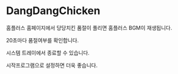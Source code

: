 # DangDangChicken
홈플러스 홈페이지에서 당당치킨 품절이 풀리면 홈플러스 BGM이 재생됩니다.

20초마다 품절여부를 확인합니다.

시스템 트레이에서 종료할 수 있습니다.

시작프로그램으로 설정하면 더욱 좋습니다.
